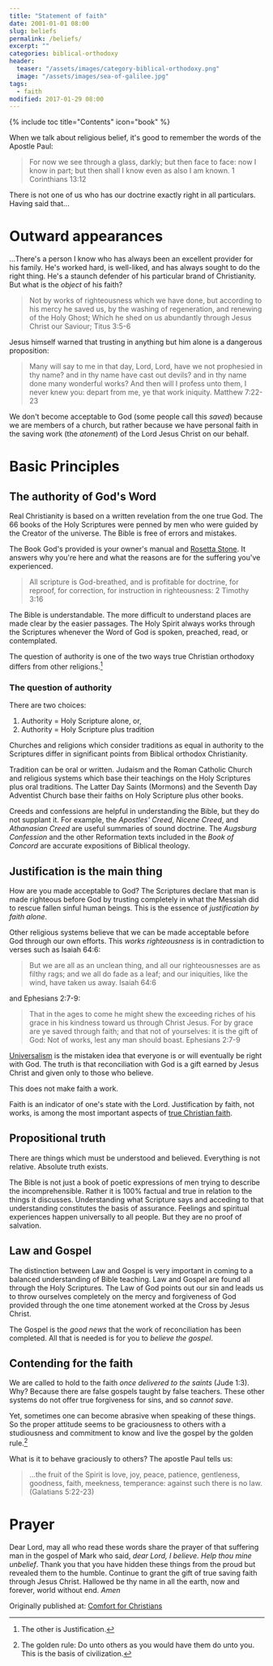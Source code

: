 ```yaml
---
title: "Statement of faith"
date: 2001-01-01 08:00
slug: beliefs
permalink: /beliefs/
excerpt: ""
categories: biblical-orthodoxy
header:
  teaser: "/assets/images/category-biblical-orthodoxy.png"
  image: "/assets/images/sea-of-galilee.jpg"
tags:
  - faith
modified: 2017-01-29 08:00
---
```

{% include toc title="Contents" icon="book" %}

When we talk about religious belief, it's good to remember the words of the Apostle Paul:

>For now we see through a glass, darkly; but then face to face: now I know in part; but then shall I know even as also I am known. 1 Corinthians 13:12

There is not one of us who has our doctrine exactly right in all particulars. Having said that... 

# Outward appearances
...There's a person I know who has always been an excellent provider for his family.  He's worked hard, is well-liked, and has always sought to do the right thing.  He's a staunch defender of his particular brand of Christianity.  But what is the *object* of his faith?

>Not by works of righteousness which we have done, but according to his mercy he saved us, by the washing of regeneration, and renewing of the Holy Ghost; Which he shed on us abundantly through Jesus Christ our Saviour;
Titus 3:5-6

Jesus himself warned that trusting in anything but him alone is a dangerous proposition:

>Many will say to me in that day, Lord, Lord, have we not prophesied in thy name? and in thy name have cast out devils? and in thy name done many wonderful works? And then will I profess unto them, I never knew you: depart from me, ye that work iniquity. Matthew 7:22-23

We don't become acceptable to God (some people call this *saved*) because we are members of a church, but rather because we have personal faith in the saving work (the *atonement*) of the Lord Jesus Christ on our behalf. 

# Basic Principles

## The authority of God's Word
Real Christianity is based on a written revelation from the one true God.  The 66 books of the Holy Scriptures were penned by men who were guided by the Creator of the universe.  The Bible is free of errors and mistakes.  

The Book God's provided is your owner's manual and [Rosetta Stone](https://en.wikipedia.org/wiki/Rosetta_Stone#/media/File:Rosetta_Stone.JPG).  It answers why you're here and what the reasons are for the suffering you've experienced.

>All scripture is God-breathed, and is profitable for doctrine, for reproof, for correction, for instruction in righteousness: 2 Timothy 3:16

The Bible is understandable.  The more difficult to understand places are made clear by the easier passages.  The Holy Spirit always works through the Scriptures whenever the Word of God is spoken, preached, read, or contemplated.

The question of authority is one of the two ways true Christian orthodoxy differs from other religions.[^1] 

### The question of authority
There are two choices:

1. Authority = Holy Scripture alone, or, 
2. Authority = Holy Scripture plus tradition

Churches and religions which consider traditions as equal in authority to the Scriptures differ in significant points from Biblical orthodox Christianity.

Tradition can be oral or written.  Judaism and the Roman Catholic Church and religious systems which base their teachings on the Holy Scriptures plus oral traditions.  The Latter Day Saints (Mormons) and the Seventh Day Adventist Church base their faiths on Holy Scripture plus other books.

Creeds and confessions are helpful in understanding the Bible, but they do not supplant it.  For example, the *Apostles' Creed*, *Nicene Creed*, and *Athanasian Creed* are useful summaries of sound doctrine.  The *Augsburg Confession* and the other Reformation texts included in the *Book of Concord* are accurate expositions of Biblical theology.  

## Justification is the main thing

How are you made acceptable to God?  The Scriptures declare that man is made righteous before God by trusting completely in what the Messiah did to rescue fallen sinful human beings.  This is the essence of *justification by faith alone*.

Other religious systems believe that we can be made acceptable before God through our own efforts.  This *works righteousness* is in contradiction to verses such as Isaiah 64:6:

>But we are all as an unclean thing, and all our righteousnesses are as filthy rags; and we all do fade as a leaf; and our iniquities, like the wind, have taken us away. Isaiah 64:6

and Ephesians 2:7-9:

>That in the ages to come he might shew the exceeding riches of his grace in his kindness toward us through Christ Jesus. For by grace are ye saved through faith; and that not of yourselves: it is the gift of God: Not of works, lest any man should boast. Ephesians 2:7-9

[Universalism](/ever-wonder/universalist-in-hell/) is the mistaken idea that everyone is or will eventually be right with God.  The truth is that reconciliation with God is a gift earned by Jesus Christ and given only to those who believe.  

This does not make faith a work.  

Faith is an indicator of one's state with the Lord. Justification by faith, not works, is among the most important aspects of [true Christian faith](/biblical-orthodoxy/faith/).


[^1]: The other is Justification.

## Propositional truth
There are things which must be understood and believed.  Everything is not relative.  Absolute truth exists.  

The Bible is not just a book of poetic expressions of men trying to describe the incomprehensible.  Rather it is 100% factual and true in relation to the things it discusses.  Understanding what Scripture says and acceding to that understanding constitutes the basis of assurance.  Feelings and spiritual experiences happen universally to all people.  But they are no proof of salvation.  

## Law and Gospel
The distinction between Law and Gospel is very important in coming to a balanced understanding of Bible teaching.  Law and Gospel are found all through the Holy Scriptures.  The Law of God points out our sin and leads us to throw ourselves completely on the mercy and forgiveness of God provided through the one time atonement worked at the Cross by Jesus Christ.  

The Gospel is the *good news* that the work of reconciliation has been completed.  All that is needed is for you to *believe the gospel*.

## Contending for the faith
We are called to hold to the faith *once delivered to the saints* (Jude 1:3).  Why?  Because there are false gospels taught by false teachers.  These other systems do not offer true forgiveness for sins, and so *cannot save*.

Yet, sometimes one can become abrasive when speaking of these things.  So the proper attitude seems to be graciousness to others with a studiousness and commitment to know and live the gospel by the golden rule.[^85fc7e66]


What is it to behave graciously to others?  The apostle Paul tells us:

>...the fruit of the Spirit is love, joy, peace, patience, gentleness, goodness, faith, meekness, temperance: against such there is no law. (Galatians 5:22-23)

# Prayer
Dear Lord, may all who read these words share the prayer of that suffering man in the gospel of Mark who said, *dear Lord, I believe.  Help thou mine unbelief*.  Thank you that you have hidden these things from the proud but revealed them to the humble.  Continue to grant the gift of true saving faith through Jesus Christ.  Hallowed be thy name in all the earth, now and forever, world without end.  *Amen*

[^85fc7e66]: The golden rule: Do unto others as you would have them do unto you.  This is the basis of civilization.


<div>Originally published at: <a href='http://www.alecsatin.com/'>Comfort for Christians</a></div>